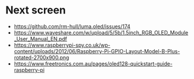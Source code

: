 # Next screen

- https://github.com/rm-hull/luma.oled/issues/174
- https://www.waveshare.com/w/upload/5/5b/1.5inch_RGB_OLED_Module_User_Manual_EN.pdf
- https://www.raspberrypi-spy.co.uk/wp-content/uploads/2012/06/Raspberry-Pi-GPIO-Layout-Model-B-Plus-rotated-2700x900.png
- https://www.freetronics.com.au/pages/oled128-quickstart-guide-raspberry-pi